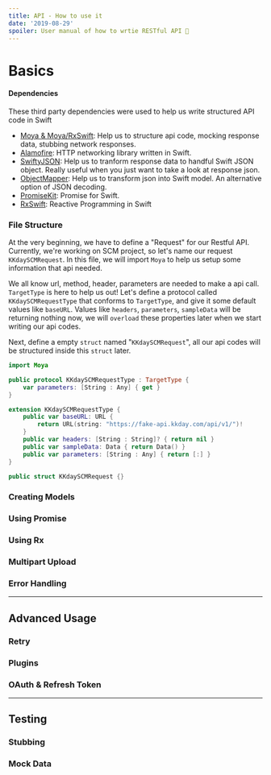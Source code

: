 ```yaml
---
title: API - How to use it
date: '2019-08-29'
spoiler: User manual of how to wrtie RESTful API 🚕
---
```


# Basics
#### Dependencies
These third party dependencies were used to help us write structured API code in Swift
- [Moya & Moya/RxSwift](https://github.com/Moya/Moya): Help us to structure api code, mocking response data, stubbing network responses.
- [Alamofire](https://github.com/Alamofire/Alamofire): HTTP networking library written in Swift.
- [SwiftyJSON](https://github.com/SwiftyJSON/SwiftyJSON): Help us to tranform response data to handful Swift JSON object. Really useful when you just want to take a look at response json.
- [ObjectMapper](https://github.com/tristanhimmelman/ObjectMapper): Help us to transform json into Swift model. An alternative option of JSON decoding.
- [PromiseKit](https://github.com/mxcl/PromiseKit): Promise for Swift.
- [RxSwift](https://github.com/ReactiveX/RxSwift): Reactive Programming in Swift

### File Structure
At the very beginning, we have to define a "Request" for our Restful API. Currently, we're working on SCM project, so let's name our request `KKdaySCMRequest`. In this file, we will import `Moya` to help us setup some information that api needed.

We all know url, method, header, parameters are needed to make a api call. `TargetType` is here to help us out! Let's define a protocol called `KKdaySCMRequestType` that conforms to `TargetType`, and give it some default values like `baseURL`. Values like `headers`, `parameters`, `sampleData` will be returning nothing now, we will `overload` these properties later when we start writing our api codes.

Next, define a empty `struct` named "`KKdaySCMRequest`", all our api codes will be structured inside this `struct` later.

```swift
import Moya

public protocol KKdaySCMRequestType : TargetType {
    var parameters: [String : Any] { get }
}

extension KKdaySCMRequestType {
    public var baseURL: URL {
        return URL(string: "https://fake-api.kkday.com/api/v1/")!
    }
    public var headers: [String : String]? { return nil }
    public var sampleData: Data { return Data() }
    public var parameters: [String : Any] { return [:] }
}

public struct KKdaySCMRequest {}
```

### Creating Models

### Using Promise

### Using Rx

### Multipart Upload

### Error Handling

---

## Advanced Usage

### Retry

### Plugins

### OAuth & Refresh Token


---

## Testing
### Stubbing

### Mock Data
